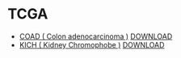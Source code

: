 # TCGA

- [COAD ( Colon adenocarcinoma )](https://github.com/WonyoungCho/tcga_data/tree/main/coad) [DOWNLOAD](https://github.com/WonyoungCho/tcga_data/raw/main/coad/download.sh)
- [KICH ( Kidney Chromophobe )](https://github.com/WonyoungCho/tcga_data/tree/main/kich) [DOWNLOAD](https://github.com/WonyoungCho/tcga_data/raw/main/kich/download.sh)
